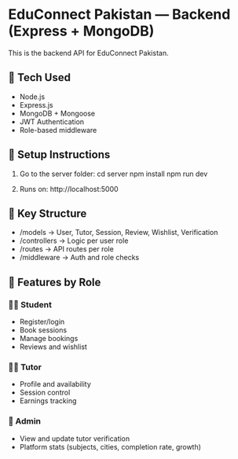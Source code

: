 # EduConnect Pakistan — Backend (Express + MongoDB)

This is the backend API for EduConnect Pakistan.

## 🔧 Tech Used

- Node.js
- Express.js
- MongoDB + Mongoose
- JWT Authentication
- Role-based middleware

## 🚀 Setup Instructions

1. Go to the server folder:
cd server npm install npm run dev


2. Runs on: http://localhost:5000

## 📁 Key Structure

- /models → User, Tutor, Session, Review, Wishlist, Verification
- /controllers → Logic per user role
- /routes → API routes per role
- /middleware → Auth and role checks

## 📌 Features by Role

### 👨‍🎓 Student
- Register/login
- Book sessions
- Manage bookings
- Reviews and wishlist

### 👨‍🏫 Tutor
- Profile and availability
- Session control
- Earnings tracking

### 👮 Admin
- View and update tutor verification
- Platform stats (subjects, cities, completion rate, growth)
